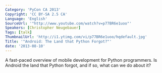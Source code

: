 ```yaml
---
Category: 'PyCon CA 2013'
Copyright: 'CC BY-SA 2.5 CA'
Language: 'English'
SourceUrl: '"http://www.youtube.com/watch?v=p77BR6e1uoo"'
Speakers: [Christopher Neugebauer]
Tags: [talk]
ThumbnailUrl: 'http://i1.ytimg.com/vi/p77BR6e1uoo/hqdefault.jpg'
Title: '"Android: The Land that Python Forgot?"'
date: '2013-08-10'
---
```

A fast-paced overview of mobile development for Python programmers. Is Android the land that Python forgot, and if so, what can we do about it?